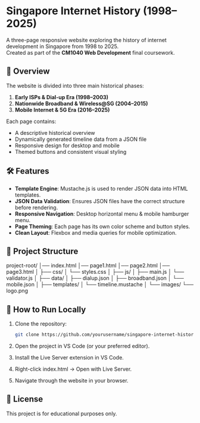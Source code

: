 # Singapore Internet History (1998–2025)

A three-page responsive website exploring the history of internet development in Singapore from 1998 to 2025.  
Created as part of the **CM1040 Web Development** final coursework.

## 📜 Overview

The website is divided into three main historical phases:

1. **Early ISPs & Dial-up Era (1998–2003)**
2. **Nationwide Broadband & Wireless@SG (2004–2015)**
3. **Mobile Internet & 5G Era (2016–2025)**

Each page contains:

- A descriptive historical overview
- Dynamically generated timeline data from a JSON file
- Responsive design for desktop and mobile
- Themed buttons and consistent visual styling

## 🛠 Features

- **Template Engine**: Mustache.js is used to render JSON data into HTML templates.
- **JSON Data Validation**: Ensures JSON files have the correct structure before rendering.
- **Responsive Navigation**: Desktop horizontal menu & mobile hamburger menu.
- **Page Theming**: Each page has its own color scheme and button styles.
- **Clean Layout**: Flexbox and media queries for mobile optimization.

## 📂 Project Structure

project-root/
│── index.html
│── page1.html
│── page2.html
│── page3.html
│
├── css/
│ └── styles.css
│
├── js/
│ ├── main.js
│ └── validator.js
│
├── data/
│ ├── dialup.json
│ ├── broadband.json
│ └── mobile.json
│
├── templates/
│ └── timeline.mustache
│
└── images/
└── logo.png

## 🚀 How to Run Locally

1. Clone the repository:
   ```bash
   git clone https://github.com/yourusername/singapore-internet-history.git
   ```
2. Open the project in VS Code (or your preferred editor).

3. Install the Live Server extension in VS Code.

4. Right-click index.html → Open with Live Server.

5. Navigate through the website in your browser.

## 📄 License

This project is for educational purposes only.
